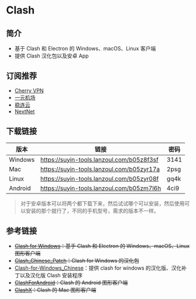 # Clash

## 简介

- 基于 Clash 和 Electron 的 Windows、macOS、Linux 客户端
- 提供 Clash 汉化包以及安卓 App

## 订阅推荐

- [Cherry VPN](https://go.chynet.net/auth/register?code=ZxMD)
- [一元机场](https://xn--4gq62f52gdss.ink/#/register?code=9qG6CM8H)
- [稳连云](https://wl.awcmam.com/#/register?code=iBCb0JM1)
- [NextNet](https://47.100.186.231:3096/#/register?code=q2HNOeLn)


## 下载链接

| 版本    | 链接                                      | 密码 |
| ------- | ----------------------------------------- | ---- |
| Windows | https://suyin-tools.lanzoul.com/b05z8f3sf | 3141 |
| Mac     | https://suyin-tools.lanzoul.com/b05zyr17a | 2psg |
| Linux   | https://suyin-tools.lanzoul.com/b05zyr08f | gq4k |
| Android | https://suyin-tools.lanzoul.com/b05zm7l6h | 4ci9 |

> 对于安卓版本可以将两个都下载下来，然后试试哪个可以安装，然后使用可以安装的那个就行了，不同的手机型号，需求的版本不一样。

## 参考链接

- <del> [Clash for Windows](https://github.com/Fndroid/clash_for_windows_pkg)：基于 Clash 和 Electron 的 Windows、macOS、Linux 图形客户端 </del>
- <del> [Clash_Chinese_Patch](https://github.com/BoyceLig/Clash_Chinese_Patch)：Clash for Windows 的汉化包 </del> 
- [Clash-for-Windows_Chinese](https://github.com/ender-zhao/Clash-for-Windows_Chinese)：提供 clash for windows 的汉化版、汉化补丁以及汉化版 Clash 安装程序
- <del> [ClashForAndroid](https://github.com/Kr328/ClashForAndroid)：Clash 的 Android 图形客户端 </del>
- <del> [ClashX](https://github.com/yichengchen/clashX)：Clash 的 Mac 图形客户端 </del>
